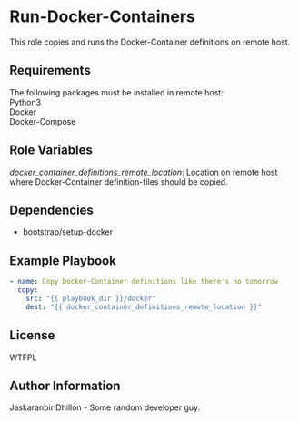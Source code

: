 Run-Docker-Containers
=========

This role copies and runs the Docker-Container definitions on remote host.

Requirements
------------

The following packages must be installed in remote host:  
Python3  
Docker  
Docker-Compose

Role Variables
--------------

*docker_container_definitions_remote_location*: Location on remote host where Docker-Container definition-files should be copied.  

Dependencies
------------

* bootstrap/setup-docker

Example Playbook
----------------

```yaml
- name: Copy Docker-Container definitions like there's no tomorrow
  copy:
    src: "{{ playbook_dir }}/docker"
    dest: "{{ docker_container_definitions_remote_location }}"
```

License
-------

WTFPL

Author Information
------------------

Jaskaranbir Dhillon - Some random developer guy.
